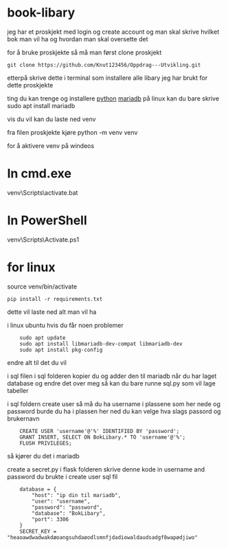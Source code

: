 # book-libary 
jeg har et proskjekt med login og create account og man skal skrive hvilket bok man vil ha og hvordan man skal oversette det

for å bruke proskjekte så må man først clone proskjekt

`git clone https://github.com/Knut123456/Oppdrag---Utvikling.git`

etterpå skrive dette i terminal som installere alle libary jeg har brukt for dette proskjekte

ting du kan trenge og installere
[python](https://www.python.org/downloads/)
[mariadb](https://mariadb.org/download/?t=mariadb&p=mariadb&r=11.7.2&os=windows&cpu=x86_64&pkg=msi&mirror=dotsrc)
på linux kan du bare skrive sudo apt install mariadb

vis du vil kan du laste ned venv 

fra filen proskjekte kjøre
python -m venv venv 

for å aktivere venv på windeos
# In cmd.exe
venv\Scripts\activate.bat
# In PowerShell
venv\Scripts\Activate.ps1

# for linux 
source venv/bin/activate

`pip install -r requirements.txt`

dette vil laste ned alt man vil ha 

i linux ubuntu hvis du får noen problemer 
```
    sudo apt update
    sudo apt install libmariadb-dev-compat libmariadb-dev
    sudo apt install pkg-config
```
endre alt til det du vil

i sql filen i sql folderen kopier du og adder den til mariadb
når du har laget database og endre det over meg så kan du bare runne sql.py som vil lage tabeller

i sql foldern create user så må du ha username i plassene som her nede og password burde du ha i plassen her ned du kan velge hva slags passord og brukernavn
```
    CREATE USER 'username'@'%' IDENTIFIED BY 'password';    
    GRANT INSERT, SELECT ON BokLibary.* TO 'username'@'%';
    FLUSH PRIVILEGES;
```
så kjører du det i mariadb

create a secret.py i flask folderen
skrive denne kode
in username and password du brukte i create user sql fil
```
    database = {
        "host": "ip din til mariadb",
        "user": "username",
        "password": "password", 
        "database": "BokLibary",
        "port": 3306 
    }
    SECRET_KEY = "heaoawdwadwakdæoangsuhdaøodlsmnfjdadiowaldaudsadgf8wapødjiwo"
```



